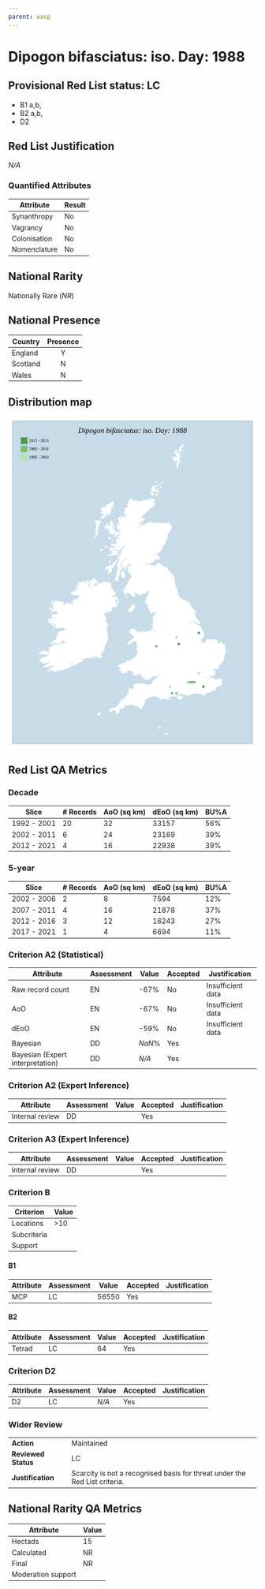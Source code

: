 ```yaml
---
parent: wasp
---
```

# Dipogon bifasciatus: iso. Day: 1988

## Provisional Red List status: LC
- B1 a,b, 
- B2 a,b, 
- D2

## Red List Justification
*N/A*
### Quantified Attributes
|Attribute|Result|
|---|---|
|Synanthropy|No|
|Vagrancy|No|
|Colonisation|No|
|Nomenclature|No|


## National Rarity
Nationally Rare (*NR*)

## National Presence
|Country|Presence
|---|:-:|
|England|Y|
|Scotland|N|
|Wales|N|


## Distribution map
![](../map/374.svg)

## Red List QA Metrics
### Decade
| Slice | # Records | AoO (sq km) | dEoO (sq km) |BU%A |
|---|---|---|---|---|
|1992 - 2001|20|32|33157|56%|
|2002 - 2011|6|24|23169|39%|
|2012 - 2021|4|16|22938|39%|
### 5-year
| Slice | # Records | AoO (sq km) | dEoO (sq km) |BU%A |
|---|---|---|---|---|
|2002 - 2006|2|8|7594|12%|
|2007 - 2011|4|16|21878|37%|
|2012 - 2016|3|12|16243|27%|
|2017 - 2021|1|4|6694|11%|
### Criterion A2 (Statistical)
|Attribute|Assessment|Value|Accepted|Justification
|---|---|---|---|---|
|Raw record count|EN|-67%|No|Insufficient data|
|AoO|EN|-67%|No|Insufficient data|
|dEoO|EN|-59%|No|Insufficient data|
|Bayesian|DD|*NaN*%|Yes||
|Bayesian (Expert interpretation)|DD|*N/A*|Yes||
### Criterion A2 (Expert Inference)
|Attribute|Assessment|Value|Accepted|Justification
|---|---|---|---|---|
|Internal review|DD||Yes||
### Criterion A3 (Expert Inference)
|Attribute|Assessment|Value|Accepted|Justification
|---|---|---|---|---|
|Internal review|DD||Yes||
### Criterion B
|Criterion| Value|
|---|---|
|Locations|>10|
|Subcriteria||
|Support||
#### B1
|Attribute|Assessment|Value|Accepted|Justification
|---|---|---|---|---|
|MCP|LC|56550|Yes||
#### B2
|Attribute|Assessment|Value|Accepted|Justification
|---|---|---|---|---|
|Tetrad|LC|64|Yes||
### Criterion D2
|Attribute|Assessment|Value|Accepted|Justification
|---|---|---|---|---|
|D2|LC|*N/A*|Yes||
### Wider Review
|  |  |
|---|---|
|**Action**|Maintained|
|**Reviewed Status**|LC|
|**Justification**|Scarcity is not a recognised basis for threat under the Red List criteria.|


## National Rarity QA Metrics
|Attribute|Value|
|---|---|
|Hectads|15|
|Calculated|NR|
|Final|NR|
|Moderation support||



